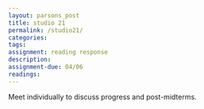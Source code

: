 ```yaml
---  
layout: parsons_post  
title: studio 21 
permalink: /studio21/  
categories:   
tags:  
assignment: reading response
description: 
assignment-due: 04/06
readings: 
---  
```


Meet individually to discuss progress and post-midterms.

